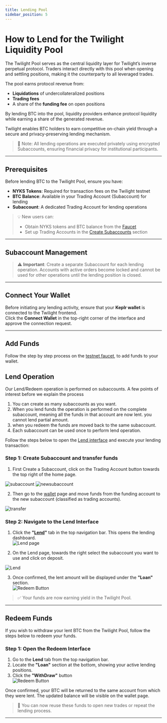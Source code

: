 ```yaml
---
title: Lending Pool
sidebar_position: 5
---
```


# How to Lend for the Twilight Liquidity Pool

The Twilight Pool serves as the central liquidity layer for Twilight’s inverse perpetual protocol. Traders interact directly with this pool when opening and settling positions, making it the counterparty to all leveraged trades.

The pool earns protocol revenue from:

- **Liquidations** of undercollateralized positions
- **Trading fees**
- A share of the **funding fee** on open positions

By lending BTC into the pool, liquidity providers enhance protocol liquidity while earning a share of the generated revenue.

Twilight enables BTC holders to earn competitive on-chain yield through a secure and privacy-preserving lending mechanism.

> 📌 Note: All lending operations are executed privately using encrypted Subaccounts, ensuring financial privacy for institutional participants.

---

## Prerequisites

Before lending BTC to the Twilight Pool, ensure you have:

- **NYKS Tokens**: Required for transaction fees on the Twilight testnet
- **BTC Balance**: Available in your Trading Account (Subaccount) for lending
- **Subaccount**: A dedicated Trading Account for lending operations

> 💡 New users can:
>
> - Obtain NYKS tokens and BTC balance from the [Faucet](https://frontend.twilight.rest/faucet)
> - Set up Trading Accounts in the [Create Subaccounts](/docs/wallet#create-subaccounts) section

---

## Subaccount Management

> ⚠️ **Important**: Create a separate Subaccount for each lending operation. Accounts with active orders become locked and cannot be used for other operations until the lending position is closed.

---

## Connect Your Wallet

Before initiating any lending activity, ensure that your **Keplr wallet** is connected to the Twilight frontend.  
Click the **Connect Wallet** in the top-right corner of the interface and approve the connection request.

---

## Add Funds
Follow the step by step process on the [testnet faucet](https://frontend.twilight.rest/faucet), to add funds to your wallet.

## Lend Operation
Our Lend/Redeem operation is performed on subaccounts. A few points of interest before we explain the process
1. You can create as many subaccounts as you want.
2. When you lend funds the operation is performed on the complete subaccount, meaning all the funds in that account are now lent. you cannot lend partial amount.
3. when you redeem the funds are moved back to the same subaccount.
4. Each subaccount can be used once to perform lend operation.

Follow the steps below to open the [Lend interface](https://frontend.twilight.rest/lend) and execute your lending transaction:

### Step 1: Create Subaccount and transfer funds

1. First Create a Subaccount, click on the Trading Account button towards the top right of the home page.
<img src="/images/subaccount.png" alt="subaccount" class="enlarge-img-70" />
<img src="/images/newSubaccount.png" alt="newsubaccount" class="enlarge-img-70" />

2. Then go to the [wallet](https://frontend.twilight.rest/wallet) page and move funds from the funding account to the new subaccount (classified as trading accounts).
<img src="/images/transfer.png" alt="transfer" class="enlarge-img-70" />

### Step 2: Navigate to the Lend Interface
1. Click the **"[Lend](https://frontend.twilight.rest/lend)"** tab in the top navigation bar. This opens the lending dashboard.  
   <img src="/images/lendPage.png" alt="Lend page" class="enlarge-img-70" />

2. On the Lend page, towards the right select the subaccount you want to use and click on deposit.  
<img src="/images/lend.png" alt="Lend" class="enlarge-img-70" />

3. Once confirmed, the lent amount will be displayed under the **"Loan"** section.  
   <img src="/images/redeem.png" alt="Redeem Button" class="enlarge-img" />

> ✅ Your funds are now earning yield in the Twilight Pool.

---

## Redeem Funds

If you wish to withdraw your lent BTC from the Twilight Pool, follow the steps below to redeem your funds.

### Step 1: Open the Redeem Interface

1. Go to the **Lend** tab from the top navigation bar.
2. Locate the **"Loan"** section at the bottom, showing your active lending positions.
3. Click the **"WithDraw"** button  
   <img src="/images/redeem.png" alt="Redeem Button" class="enlarge-img" />

Once confirmed, your BTC will be returned to the same account from which they were lent. The updated balance will be visible on the wallet page.

> 🔁 You can now reuse these funds to open new trades or repeat the lending process.

---

